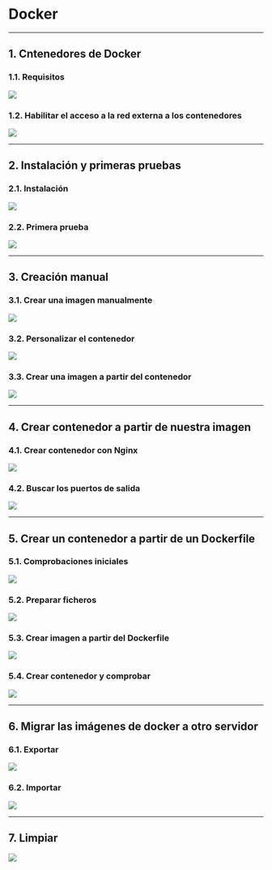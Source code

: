 
# Docker

---

## 1. Cntenedores de Docker

### 1.1. Requisitos



![](./images/.png)

### 1.2. Habilitar el acceso a la red externa a los contenedores



![](./images/.png)

---

## 2. Instalación y primeras pruebas

### 2.1. Instalación



![](./images/.png)

### 2.2. Primera prueba



![](./images/.png)

---

## 3. Creación manual

### 3.1. Crear una imagen manualmente



![](./images/.png)

### 3.2. Personalizar el contenedor



![](./images/.png)

### 3.3. Crear una imagen a partir del contenedor



![](./images/.png)

---

## 4. Crear contenedor a partir de nuestra imagen

### 4.1. Crear contenedor con Nginx



![](./images/.png)

### 4.2. Buscar los puertos de salida



![](./images/.png)

---

## 5. Crear un contenedor a partir de un Dockerfile

### 5.1. Comprobaciones iniciales



![](./images/.png)

### 5.2. Preparar ficheros



![](./images/.png)

### 5.3. Crear imagen a partir del Dockerfile



![](./images/.png)

### 5.4. Crear contenedor y comprobar



![](./images/.png)

---

## 6. Migrar las imágenes de docker a otro servidor

### 6.1. Exportar



![](./images/.png)

### 6.2. Importar



![](./images/.png)

---

## 7. Limpiar



![](./images/.png)
